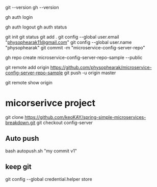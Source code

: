 git --version
gh --version


gh auth login


gh auth logout
gh auth status

git init
git status
git add .
git config --global user.email "physophearak11@gmail.com"
git config --global user.name "physophearak"
git commit -m "microservice-config-server-repo"

gh repo create microservice-config-server-repo-sample --public

git remote add origin https://github.com/physophearak/microservice-config-server-repo-sample
git push -u origin master


git remote show origin

# micorserivce project 
git clone https://github.com/keoKAY/spring-simple-microservices-breakdown.git
git checkout config-server


## Auto push
bash autopush.sh "my commit v1"

## keep git 
git config --global credential.helper store